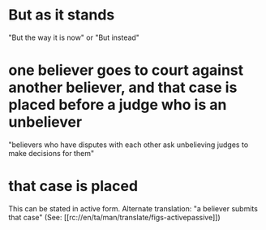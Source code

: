 # But as it stands

"But the way it is now" or "But instead"

# one believer goes to court against another believer, and that case is placed before a judge who is an unbeliever

"believers who have disputes with each other ask unbelieving judges to make decisions for them"

# that case is placed

This can be stated in active form. Alternate translation: "a believer submits that case" (See: [[rc://en/ta/man/translate/figs-activepassive]])

